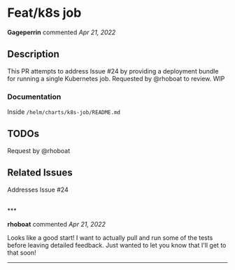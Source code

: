 # Feat/k8s job

**Gageperrin** commented *Apr 21, 2022*

## Description

This PR attempts to address Issue #24 by providing a deployment bundle for running a single Kubernetes job. Requested by @rhoboat to review. WIP

### Documentation

Inside `/helm/charts/k8s-job/README.md`

## TODOs

Request by @rhoboat 


## Related Issues
Addresses Issue #24

<br />
***


**rhoboat** commented *Apr 21, 2022*

Looks like a good start! I want to actually pull and run some of the tests before leaving detailed feedback. Just wanted to let you know that I'll get to that soon!
***

